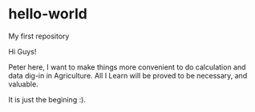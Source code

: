 # hello-world
My first repository


Hi Guys!

Peter here, I want to make things more convenient to do calculation and data dig-in in Agriculture.
All I Learn will be proved to be necessary, and valuable.

It is just the begining :).
